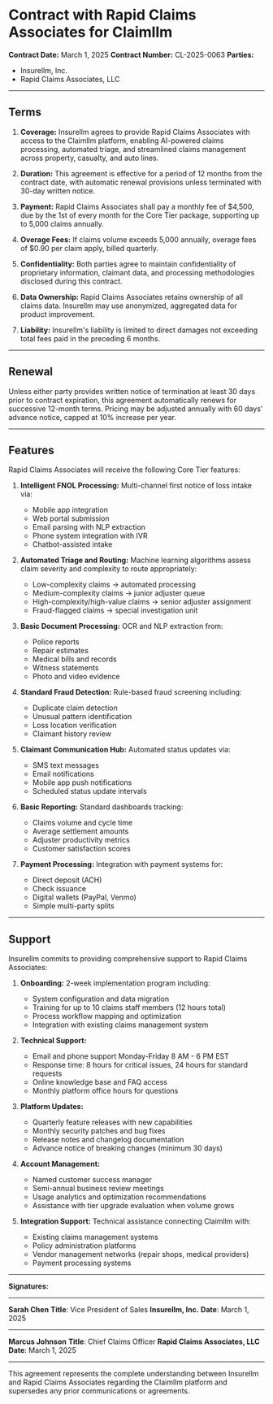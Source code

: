 # Contract with Rapid Claims Associates for Claimllm

**Contract Date:** March 1, 2025
**Contract Number:** CL-2025-0063
**Parties:**
- Insurellm, Inc.
- Rapid Claims Associates, LLC

---

## Terms

1. **Coverage:** Insurellm agrees to provide Rapid Claims Associates with access to the Claimllm platform, enabling AI-powered claims processing, automated triage, and streamlined claims management across property, casualty, and auto lines.

2. **Duration:** This agreement is effective for a period of 12 months from the contract date, with automatic renewal provisions unless terminated with 30-day written notice.

3. **Payment:** Rapid Claims Associates shall pay a monthly fee of $4,500, due by the 1st of every month for the Core Tier package, supporting up to 5,000 claims annually.

4. **Overage Fees:** If claims volume exceeds 5,000 annually, overage fees of $0.90 per claim apply, billed quarterly.

5. **Confidentiality:** Both parties agree to maintain confidentiality of proprietary information, claimant data, and processing methodologies disclosed during this contract.

6. **Data Ownership:** Rapid Claims Associates retains ownership of all claims data. Insurellm may use anonymized, aggregated data for product improvement.

7. **Liability:** Insurellm's liability is limited to direct damages not exceeding total fees paid in the preceding 6 months.

---

## Renewal

Unless either party provides written notice of termination at least 30 days prior to contract expiration, this agreement automatically renews for successive 12-month terms. Pricing may be adjusted annually with 60 days' advance notice, capped at 10% increase per year.

---

## Features

Rapid Claims Associates will receive the following Core Tier features:

1. **Intelligent FNOL Processing:** Multi-channel first notice of loss intake via:
   - Mobile app integration
   - Web portal submission
   - Email parsing with NLP extraction
   - Phone system integration with IVR
   - Chatbot-assisted intake

2. **Automated Triage and Routing:** Machine learning algorithms assess claim severity and complexity to route appropriately:
   - Low-complexity claims → automated processing
   - Medium-complexity claims → junior adjuster queue
   - High-complexity/high-value claims → senior adjuster assignment
   - Fraud-flagged claims → special investigation unit

3. **Basic Document Processing:** OCR and NLP extraction from:
   - Police reports
   - Repair estimates
   - Medical bills and records
   - Witness statements
   - Photo and video evidence

4. **Standard Fraud Detection:** Rule-based fraud screening including:
   - Duplicate claim detection
   - Unusual pattern identification
   - Loss location verification
   - Claimant history review

5. **Claimant Communication Hub:** Automated status updates via:
   - SMS text messages
   - Email notifications
   - Mobile app push notifications
   - Scheduled status update intervals

6. **Basic Reporting:** Standard dashboards tracking:
   - Claims volume and cycle time
   - Average settlement amounts
   - Adjuster productivity metrics
   - Customer satisfaction scores

7. **Payment Processing:** Integration with payment systems for:
   - Direct deposit (ACH)
   - Check issuance
   - Digital wallets (PayPal, Venmo)
   - Simple multi-party splits

---

## Support

Insurellm commits to providing comprehensive support to Rapid Claims Associates:

1. **Onboarding:** 2-week implementation program including:
   - System configuration and data migration
   - Training for up to 10 claims staff members (12 hours total)
   - Process workflow mapping and optimization
   - Integration with existing claims management system

2. **Technical Support:**
   - Email and phone support Monday-Friday 8 AM - 6 PM EST
   - Response time: 8 hours for critical issues, 24 hours for standard requests
   - Online knowledge base and FAQ access
   - Monthly platform office hours for questions

3. **Platform Updates:**
   - Quarterly feature releases with new capabilities
   - Monthly security patches and bug fixes
   - Release notes and changelog documentation
   - Advance notice of breaking changes (minimum 30 days)

4. **Account Management:**
   - Named customer success manager
   - Semi-annual business review meetings
   - Usage analytics and optimization recommendations
   - Assistance with tier upgrade evaluation when volume grows

5. **Integration Support:** Technical assistance connecting Claimllm with:
   - Existing claims management systems
   - Policy administration platforms
   - Vendor management networks (repair shops, medical providers)
   - Payment processing systems

---

**Signatures:**

_________________________________
**Sarah Chen**
**Title**: Vice President of Sales
**Insurellm, Inc.**
**Date**: March 1, 2025

_________________________________
**Marcus Johnson**
**Title**: Chief Claims Officer
**Rapid Claims Associates, LLC**
**Date**: March 1, 2025

---

This agreement represents the complete understanding between Insurellm and Rapid Claims Associates regarding the Claimllm platform and supersedes any prior communications or agreements.
